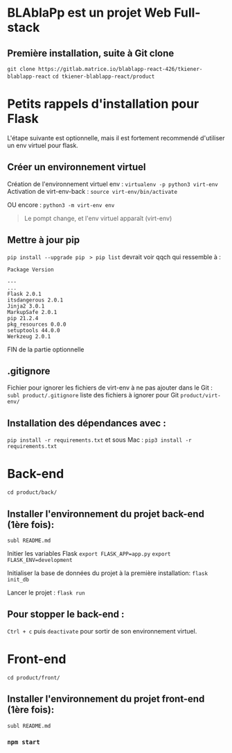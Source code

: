 # BLAblaPp est un projet Web Full-stack

## Première installation, suite à Git clone
```git clone https://gitlab.matrice.io/blablapp-react-426/tkiener-blablapp-react```
```cd tkiener-blablapp-react/product```
# Petits rappels d'installation pour Flask

L'étape suivante est optionnelle, mais il est fortement recommendé d'utiliser un env virtuel pour flask.

## Créer un environnement virtuel
Création de l'environnement virtuel env :
```virtualenv -p python3 virt-env```
Activation de virt-env-back :
```source virt-env/bin/activate```

OU encore :
```python3 -m virt-env env```

> Le pompt change, et l'env virtuel apparaît (virt-env)

## Mettre à jour pip
```pip install --upgrade pip```
``` > pip list``` 
devrait voir qqch qui ressemble à :

```
Package Version

---
...
Flask 2.0.1
itsdangerous 2.0.1
Jinja2 3.0.1
MarkupSafe 2.0.1
pip 21.2.4
pkg_resources 0.0.0
setuptools 44.0.0
Werkzeug 2.0.1
```

FIN de la partie optionnelle
## .gitignore
Fichier pour ignorer les fichiers de virt-env à ne pas ajouter dans le Git :
```subl product/.gitignore```
liste des fichiers à ignorer pour Git
```product/virt-env/```

## Installation des dépendances avec :
```pip install -r requirements.txt```
 et sous Mac :
```pip3 install -r requirements.txt```

# Back-end
```cd product/back/```

## Installer l'environnement du projet back-end (1ère fois):
```subl README.md```

 Initier les variables Flask
```export FLASK_APP=app.py```
```export FLASK_ENV=development```

Initialiser la base de données du projet à la première installation:
```flask init_db```

Lancer le projet :
```flask run```

## Pour stopper le back-end :
`Ctrl + c` puis `deactivate` pour sortir de son environnement virtuel.

# Front-end
```cd product/front/```

## Installer l'environnement du projet front-end (1ère fois):
```subl README.md```

### `npm start`
